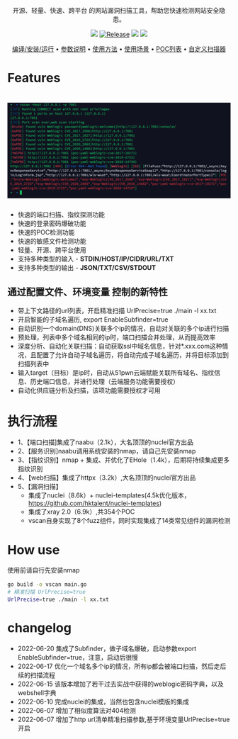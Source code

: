 <p align="center">开源、轻量、快速、跨平台 的网站漏洞扫描工具，帮助您快速检测网站安全隐患。</p>

<p align="center">
<a href="https://github.com/hktalent/scan4all/issues"><img src="https://img.shields.io/badge/contributions-welcome-brightgreen.svg?style=flat"></a>
<a href="https://github.com/hktalent/scan4all"><img alt="Release" src="https://img.shields.io/badge/LICENSE-BSD-important"></a>
<a href="https://github.com/hktalent/scan4all/releases"><img src="https://img.shields.io/github/release/hktalent/scan4all"></a>
<a href="https://github.com/hktalent/scan4all/releases"><img src="https://img.shields.io/github/downloads/hktalent/scan4all/total?color=blueviolet"></a>
</p>

<p align="center">
  <a href="/static/Installation.md">编译/安装/运行</a> •
  <a href="/static/usage.md">参数说明</a> •
  <a href="/static/running.md">使用方法</a> •
  <a href="/static/scenario.md">使用场景</a> •
  <a href="/static/pocs.md">POC列表</a> •
  <a href="/static/development.md">自定义扫描器</a>
</p>

# Features

<h1 align="center">
  <img src="static/vscan-run.png" alt="vscan" width="850px"></a>
  <br>
</h1>

- 快速的端口扫描、指纹探测功能
- 快速的登录密码爆破功能
- 快速的POC检测功能
- 快速的敏感文件检测功能
- 轻量、开源、跨平台使用
- 支持多种类型的输入 - **STDIN/HOST/IP/CIDR/URL/TXT**
- 支持多种类型的输出 - **JSON/TXT/CSV/STDOUT**
## 通过配置文件、环境变量 控制的新特性
- 带上下文路径的url列表，开启精准扫描 UrlPrecise=true ./main -l xx.txt
- 开启智能的子域名遍历, export EnableSubfinder=true
- 自动识别一个domain(DNS)关联多个ip的情况，自动对关联的多个ip进行扫描
- 预处理，列表中多个域名相同的ip时，端口扫描合并处理，从而提高效率
- 深度分析、自动化关联扫描：自动获取ssl中域名信息，针对*.xxx.com这种情况，且配置了允许自动子域名遍历，将自动完成子域名遍历，并将目标添加到扫描列表中
- 输入target（目标）是ip时，自动从51pwn云端赋能关联所有域名、指纹信息、历史端口信息，并进行处理（云端服务功能需要授权）
- 自动化供应链分析及扫描，该项功能需要授权才可用

# 执行流程
- 1、【端口扫描]集成了naabu（2.1k），大名顶顶的nuclei官方出品
- 2、【服务识别]naabu调用系统安装的nmap，请自己先安装nmap
- 3、【指纹识别】nmap + 集成、并优化了EHole（1.4k），后期将持续集成更多指纹识别
- 4、【web扫描】集成了httpx（3.2k）,大名顶顶的nuclei官方出品
- 5、【漏洞扫描】
   * 集成了nuclei（8.6k）+ nuclei-templates(4.5k优化版本，https://github.com/hktalent/nuclei-templates)
   * 集成了xray 2.0（6.9k）,共354个POC
   * vscan自身实现了8个fuzz组件，同时实现集成了14类常见组件的漏洞检测

# How use
使用前请自行先安装nmap
```bash
go build -o vscan main.go
# 精准扫描 UrlPrecise=true
UrlPrecise=true ./main -l xx.txt
```

# changelog
- 2022-06-20 集成了Subfinder，做子域名爆破，启动参数export EnableSubfinder=true，注意，启动后很慢
- 2022-06-17 优化一个域名多个ip的情况，所有ip都会被端口扫描，然后走后续的扫描流程
- 2022-06-15 该版本增加了若干过去实战中获得的weblogic密码字典，以及webshell字典
- 2022-06-10 完成nuclei的集成，当然也包含nuclei模版的集成
- 2022-06-07 增加了相似度算法对404检测
- 2022-06-07 增加了http url清单精准扫描参数,基于环境变量UrlPrecise=true 开启

